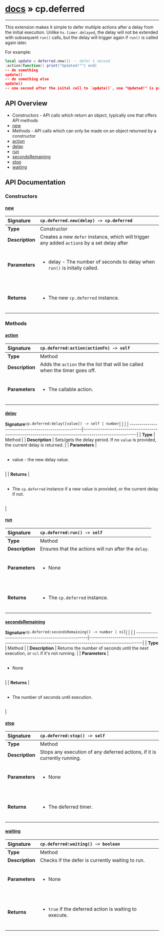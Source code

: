 # [docs](index.md) » cp.deferred
---

This extension makes it simple to defer multiple actions after a delay from the initial execution.
 Unlike `hs.timer.delayed`, the delay will not be extended
with subsequent `run()` calls, but the delay will trigger again if `run()` is called again later.

For example:

```lua
local update = deferred.new(1) -- defer 1 second
:action(function() print("Updated!"") end)
-- do something
update()
-- do something else
update()
-- one second after the inital call to `update()`, one "Updated!" is printed.
```

## API Overview
* Constructors - API calls which return an object, typically one that offers API methods
 * [new](#new)
* Methods - API calls which can only be made on an object returned by a constructor
 * [action](#action)
 * [delay](#delay)
 * [run](#run)
 * [secondsRemaining](#secondsremaining)
 * [stop](#stop)
 * [waiting](#waiting)

## API Documentation

### Constructors

#### [new](#new)
| <span style="float: left;">**Signature**</span> | <span style="float: left;">`cp.deferred.new(delay) -> cp.deferred` </span>                                                          |
| -----------------------------------------------------|---------------------------------------------------------------------------------------------------------|
| **Type**                                             | Constructor                                                                                         |
| **Description**                                      | Creates a new `defer` instance, which will trigger any added `action`s by a set delay after                                                                                         |
| **Parameters**                                       | <ul><br /><li>delay     - The number of seconds to delay when <code>run()</code> is initally called.</li><br /></ul>                                        |
| **Returns**                                          | <ul><br /><li>The new <code>cp.deferred</code> instance.</li><br /></ul>                                           |

### Methods

#### [action](#action)
| <span style="float: left;">**Signature**</span> | <span style="float: left;">`cp.deferred:action(actionFn) -> self` </span>                                                          |
| -----------------------------------------------------|---------------------------------------------------------------------------------------------------------|
| **Type**                                             | Method                                                                                         |
| **Description**                                      | Adds the `action` the the list that will be called when the timer goes off.                                                                                         |
| **Parameters**                                       | <ul><br /><li>The callable action.</li><br /></ul>                                        |

#### [delay](#delay)
| <span style="float: left;">**Signature**</span> | <span style="float: left;">`cp.deferred:delay([value]) -> self | number` </span>                                                          |
| -----------------------------------------------------|---------------------------------------------------------------------------------------------------------|
| **Type**                                             | Method                                                                                         |
| **Description**                                      | Sets/gets the delay period. If no `value` is provided, the current delay is returned.                                                                                         |
| **Parameters**                                       | <ul><br /><li>value     - the new delay value.</li><br /></ul>                                        |
| **Returns**                                          | <ul><br /><li>The <code>cp.deferred</code> instance if a new value is provided, or the current delay if not.</li><br /></ul>                                           |

#### [run](#run)
| <span style="float: left;">**Signature**</span> | <span style="float: left;">`cp.deferred:run() -> self` </span>                                                          |
| -----------------------------------------------------|---------------------------------------------------------------------------------------------------------|
| **Type**                                             | Method                                                                                         |
| **Description**                                      | Ensures that the actions will run after the `delay`.                                                                                         |
| **Parameters**                                       | <ul><br /><li>None</li><br /></ul>                                        |
| **Returns**                                          | <ul><br /><li>The <code>cp.deferred</code> instance.</li><br /></ul>                                           |

#### [secondsRemaining](#secondsremaining)
| <span style="float: left;">**Signature**</span> | <span style="float: left;">`cp.deferred:secondsRemaining() -> number | nil` </span>                                                          |
| -----------------------------------------------------|---------------------------------------------------------------------------------------------------------|
| **Type**                                             | Method                                                                                         |
| **Description**                                      | Returns the number of seconds until the next execution, or `nil` if it's not running.                                                                                         |
| **Parameters**                                       | <ul><br /><li>None</li><br /></ul>                                        |
| **Returns**                                          | <ul><br /><li>The number of seconds until execution.</li><br /></ul>                                           |

#### [stop](#stop)
| <span style="float: left;">**Signature**</span> | <span style="float: left;">`cp.deferred:stop() -> self` </span>                                                          |
| -----------------------------------------------------|---------------------------------------------------------------------------------------------------------|
| **Type**                                             | Method                                                                                         |
| **Description**                                      | Stops any execution of any deferred actions, if it is currently running.                                                                                         |
| **Parameters**                                       | <ul><br /><li>None</li><br /></ul>                                        |
| **Returns**                                          | <ul><br /><li>The deferred timer.</li><br /></ul>                                           |

#### [waiting](#waiting)
| <span style="float: left;">**Signature**</span> | <span style="float: left;">`cp.deferred:waiting() -> boolean` </span>                                                          |
| -----------------------------------------------------|---------------------------------------------------------------------------------------------------------|
| **Type**                                             | Method                                                                                         |
| **Description**                                      | Checks if the defer is currently waiting to run.                                                                                         |
| **Parameters**                                       | <ul><br /><li>None</li><br /></ul>                                        |
| **Returns**                                          | <ul><br /><li><code>true</code> if the deferred action is waiting to execute.</li><br /></ul>                                           |

